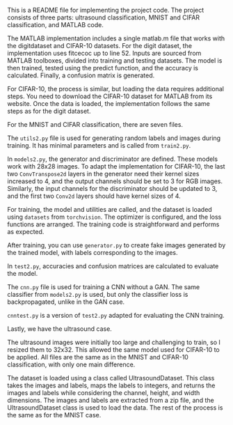 This is a README file for implementing the project code. The project consists of three parts: ultrasound classification, MNIST and CIFAR classification, and MATLAB code.

The MATLAB implementation includes a single matlab.m file that works with the digitdataset and CIFAR-10 datasets. For the digit dataset, the implementation uses fitcecoc up to line 52. Inputs are sourced from MATLAB toolboxes, divided into training and testing datasets. The model is then trained, tested using the predict function, and the accuracy is calculated. Finally, a confusion matrix is generated.

For CIFAR-10, the process is similar, but loading the data requires additional steps. You need to download the CIFAR-10 dataset for MATLAB from its website. Once the data is loaded, the implementation follows the same steps as for the digit dataset.





For the MNIST and CIFAR classification, there are seven files. 

The `utils2.py` file is used for generating random labels and images during training. It has minimal parameters and is called from `train2.py`. 

In `models2.py`, the generator and discriminator are defined. These models work with 28x28 images. To adapt the implementation for CIFAR-10, the last two `ConvTranspose2d` layers in the generator need their kernel sizes increased to 4, and the output channels should be set to 3 for RGB images. Similarly, the input channels for the discriminator should be updated to 3, and the first two `Conv2d` layers should have kernel sizes of 4.

For training, the model and utilities are called, and the dataset is loaded using `datasets` from `torchvision`. The optimizer is configured, and the loss functions are arranged. The training code is straightforward and performs as expected.

After training, you can use `generator.py` to create fake images generated by the trained model, with labels corresponding to the images.

In `test2.py`, accuracies and confusion matrices are calculated to evaluate the model. 

The `cnn.py` file is used for training a CNN without a GAN. The same classifier from `models2.py` is used, but only the classifier loss is backpropagated, unlike in the GAN case. 

`cnntest.py` is a version of `test2.py` adapted for evaluating the CNN training. 


Lastly, we have the ultrasound case.

The ultrasound images were initially too large and challenging to train, so I resized them to 32x32. This allowed the same model used for CIFAR-10 to be applied. All files are the same as in the MNIST and CIFAR-10 classification, with only one main difference.

The dataset is loaded using a class called UltrasoundDataset. This class takes the images and labels, maps the labels to integers, and returns the images and labels while considering the channel, height, and width dimensions. The images and labels are extracted from a zip file, and the UltrasoundDataset class is used to load the data. The rest of the process is the same as for the MNIST case.




